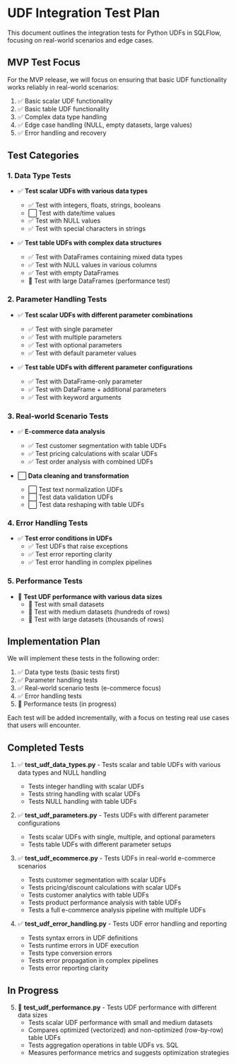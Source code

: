 # UDF Integration Test Plan

This document outlines the integration tests for Python UDFs in SQLFlow, focusing on real-world scenarios and edge cases.

## MVP Test Focus

For the MVP release, we will focus on ensuring that basic UDF functionality works reliably in real-world scenarios:

1. ✅ Basic scalar UDF functionality 
2. ✅ Basic table UDF functionality
3. ✅ Complex data type handling
4. ✅ Edge case handling (NULL, empty datasets, large values)
5. ✅ Error handling and recovery

## Test Categories

### 1. Data Type Tests

- ✅ **Test scalar UDFs with various data types**
  - ✅ Test with integers, floats, strings, booleans
  - ⬜ Test with date/time values
  - ✅ Test with NULL values
  - ✅ Test with special characters in strings

- ✅ **Test table UDFs with complex data structures**
  - ✅ Test with DataFrames containing mixed data types
  - ✅ Test with NULL values in various columns
  - ✅ Test with empty DataFrames
  - 🔄 Test with large DataFrames (performance test)

### 2. Parameter Handling Tests

- ✅ **Test scalar UDFs with different parameter combinations**
  - ✅ Test with single parameter
  - ✅ Test with multiple parameters
  - ✅ Test with optional parameters
  - ✅ Test with default parameter values

- ✅ **Test table UDFs with different parameter configurations**
  - ✅ Test with DataFrame-only parameter
  - ✅ Test with DataFrame + additional parameters
  - ✅ Test with keyword arguments

### 3. Real-world Scenario Tests

- ✅ **E-commerce data analysis**
  - ✅ Test customer segmentation with table UDFs
  - ✅ Test pricing calculations with scalar UDFs
  - ✅ Test order analysis with combined UDFs

- ⬜ **Data cleaning and transformation**
  - ⬜ Test text normalization UDFs
  - ⬜ Test data validation UDFs
  - ⬜ Test data reshaping with table UDFs

### 4. Error Handling Tests

- ✅ **Test error conditions in UDFs**
  - ✅ Test UDFs that raise exceptions
  - ✅ Test error reporting clarity
  - ✅ Test error handling in complex pipelines

### 5. Performance Tests

- 🔄 **Test UDF performance with various data sizes**
  - 🔄 Test with small datasets
  - 🔄 Test with medium datasets (hundreds of rows)
  - 🔄 Test with large datasets (thousands of rows)

## Implementation Plan

We will implement these tests in the following order:

1. ✅ Data type tests (basic tests first)
2. ✅ Parameter handling tests 
3. ✅ Real-world scenario tests (e-commerce focus)
4. ✅ Error handling tests 
5. 🔄 Performance tests (in progress)

Each test will be added incrementally, with a focus on testing real use cases that users will encounter.

## Completed Tests

1. ✅ **test_udf_data_types.py** - Tests scalar and table UDFs with various data types and NULL handling
   - Tests integer handling with scalar UDFs
   - Tests string handling with scalar UDFs
   - Tests NULL handling with table UDFs 

2. ✅ **test_udf_parameters.py** - Tests UDFs with different parameter configurations
   - Tests scalar UDFs with single, multiple, and optional parameters
   - Tests table UDFs with different parameter setups

3. ✅ **test_udf_ecommerce.py** - Tests UDFs in real-world e-commerce scenarios
   - Tests customer segmentation with scalar UDFs
   - Tests pricing/discount calculations with scalar UDFs
   - Tests customer analytics with table UDFs
   - Tests product performance analysis with table UDFs
   - Tests a full e-commerce analysis pipeline with multiple UDFs

4. ✅ **test_udf_error_handling.py** - Tests UDF error handling and reporting
   - Tests syntax errors in UDF definitions
   - Tests runtime errors in UDF execution
   - Tests type conversion errors
   - Tests error propagation in complex pipelines
   - Tests error reporting clarity

## In Progress

5. 🔄 **test_udf_performance.py** - Tests UDF performance with different data sizes
   - Tests scalar UDF performance with small and medium datasets
   - Compares optimized (vectorized) and non-optimized (row-by-row) table UDFs
   - Tests aggregation operations in table UDFs vs. SQL
   - Measures performance metrics and suggests optimization strategies 